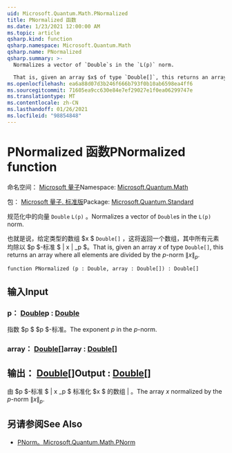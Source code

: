 ```yaml
---
uid: Microsoft.Quantum.Math.PNormalized
title: PNormalized 函数
ms.date: 1/23/2021 12:00:00 AM
ms.topic: article
qsharp.kind: function
qsharp.namespace: Microsoft.Quantum.Math
qsharp.name: PNormalized
qsharp.summary: >-
  Normalizes a vector of `Double`s in the `L(p)` norm.

  That is, given an array $x$ of type `Double[]`, this returns an array where all elements are divided by the $p$-norm $\|x\|_p$.
ms.openlocfilehash: ea6a88d07d3b246f666b793f0b10ab6598ea4ff6
ms.sourcegitcommit: 71605ea9cc630e84e7ef29027e1f0ea06299747e
ms.translationtype: MT
ms.contentlocale: zh-CN
ms.lasthandoff: 01/26/2021
ms.locfileid: "98854848"
---
```

# <a name="pnormalized-function"></a><span data-ttu-id="c436e-102">PNormalized 函数</span><span class="sxs-lookup"><span data-stu-id="c436e-102">PNormalized function</span></span>

<span data-ttu-id="c436e-103">命名空间： [Microsoft 量子](xref:Microsoft.Quantum.Math)</span><span class="sxs-lookup"><span data-stu-id="c436e-103">Namespace: [Microsoft.Quantum.Math](xref:Microsoft.Quantum.Math)</span></span>

<span data-ttu-id="c436e-104">包： [Microsoft 量子. 标准版](https://nuget.org/packages/Microsoft.Quantum.Standard)</span><span class="sxs-lookup"><span data-stu-id="c436e-104">Package: [Microsoft.Quantum.Standard](https://nuget.org/packages/Microsoft.Quantum.Standard)</span></span>


<span data-ttu-id="c436e-105">规范化中的向量 `Double` `L(p)` 。</span><span class="sxs-lookup"><span data-stu-id="c436e-105">Normalizes a vector of `Double`s in the `L(p)` norm.</span></span>

<span data-ttu-id="c436e-106">也就是说，给定类型的数组 $x $ `Double[]` ，这将返回一个数组，其中所有元素均除以 $p $-标准 $ \| x \| _p $。</span><span class="sxs-lookup"><span data-stu-id="c436e-106">That is, given an array $x$ of type `Double[]`, this returns an array where all elements are divided by the $p$-norm $\|x\|_p$.</span></span>

```qsharp
function PNormalized (p : Double, array : Double[]) : Double[]
```


## <a name="input"></a><span data-ttu-id="c436e-107">输入</span><span class="sxs-lookup"><span data-stu-id="c436e-107">Input</span></span>

### <a name="p--double"></a><span data-ttu-id="c436e-108">p： [Double](xref:microsoft.quantum.lang-ref.double)</span><span class="sxs-lookup"><span data-stu-id="c436e-108">p : [Double](xref:microsoft.quantum.lang-ref.double)</span></span>

<span data-ttu-id="c436e-109">指数 $p $ $p $-标准。</span><span class="sxs-lookup"><span data-stu-id="c436e-109">The exponent $p$ in the $p$-norm.</span></span>


### <a name="array--double"></a><span data-ttu-id="c436e-110">array： [Double](xref:microsoft.quantum.lang-ref.double)[]</span><span class="sxs-lookup"><span data-stu-id="c436e-110">array : [Double](xref:microsoft.quantum.lang-ref.double)[]</span></span>





## <a name="output--double"></a><span data-ttu-id="c436e-111">输出： [Double](xref:microsoft.quantum.lang-ref.double)[]</span><span class="sxs-lookup"><span data-stu-id="c436e-111">Output : [Double](xref:microsoft.quantum.lang-ref.double)[]</span></span>

<span data-ttu-id="c436e-112">由 $p $-标准 $ \| x _p $ 标准化 $x $ 的数组 \| 。</span><span class="sxs-lookup"><span data-stu-id="c436e-112">The array $x$ normalized by the $p$-norm $\|x\|_p$.</span></span>

## <a name="see-also"></a><span data-ttu-id="c436e-113">另请参阅</span><span class="sxs-lookup"><span data-stu-id="c436e-113">See Also</span></span>

- [<span data-ttu-id="c436e-114">PNorm。</span><span class="sxs-lookup"><span data-stu-id="c436e-114">Microsoft.Quantum.Math.PNorm</span></span>](xref:Microsoft.Quantum.Math.PNorm)